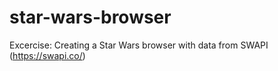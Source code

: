# star-wars-browser
Excercise: Creating a Star Wars browser with data from SWAPI (https://swapi.co/)

